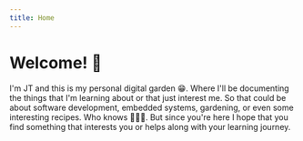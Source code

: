 ```yaml
---
title: Home
---
```


# Welcome! 🌱

I'm JT and this is my personal digital garden 😁. Where I'll be documenting the things that I'm learning about or that just interest me.
So that could be about software development, embedded systems, gardening, or even some interesting recipes. Who knows 🤷🏾‍♂️.
But since you're here I hope that you find something that interests you or helps along with your learning journey.
